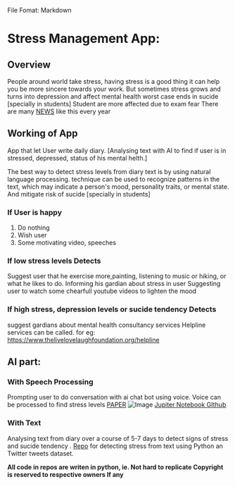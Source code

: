 File Fomat: Markdown

# Stress Management App:

## Overview

People around world take stress, having stress is a good thing it can help you be more sincere towards your work.
But sometimes stress grows and turns into depression and affect mental health worst case ends in sucide [specially in students]
Student are more affected due to exam fear
There are many [NEWS](https://timesofindia.indiatimes.com/city/lucknow/exam-fear-poor-scores-take-toll-6-students-end-life/articleshow/63062976.cms) like this every year


## Working of App
App that let User write daily diary.
[Analysing text with AI to find if user is in stressed,  depressed, status of his mental helth.]

The best way to detect stress levels from diary text is by using natural language processing. technique can be used to recognize patterns in the text, which may indicate a person's mood, personality traits, or mental state. 
And mitigate risk of sucide [specially in students] 

### If User is happy 
1. Do nothing 
2. Wish user
3. Some motivating video, speeches



### If low stress levels Detects
Suggest user that he exercise more,painting, listening to music or hiking, or what he likes to do.
Informing his gardian about stress in user
Suggesting user to watch some chearfull youtube videos to lighten the mood


### If high stress, depression levels or sucide tendency Detects
suggest gardians about mental health consultancy services
Helpline services can be called. 
for eg: https://www.thelivelovelaughfoundation.org/helpline


## AI part:
### With Speech Processing
Prompting user to do conversation with ai chat bot using voice.
Voice can be processed to find stress levels [PAPER](https://www.uclastresslab.org/pubs/Slavich_Stress_2019.pdf)
![Image](https://imgur.com/a/Duz6pkP "Pipeline")
[Jupiter Notebook GIthub](https://github.com/sidmulajkar/sentiment-predictor-for-stress-detection)

### With Text
Analysing text from diary over a course of 5-7 days to detect signs of stress and sucide tendency .
[Repo](https://github.com/gentaiscool/lstm-attention) for detecting stress from text using Python an Twitter tweets dataset.



**All code in repos are writen in python, ie. Not hard to replicate
Copyright is reserved to respective owners If any**
